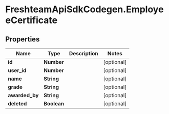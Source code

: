 # FreshteamApiSdkCodegen.EmployeeCertificate

## Properties

| Name           | Type        | Description | Notes      |
| -------------- | ----------- | ----------- | ---------- |
| **id**         | **Number**  |             | [optional] |
| **user_id**    | **Number**  |             | [optional] |
| **name**       | **String**  |             | [optional] |
| **grade**      | **String**  |             | [optional] |
| **awarded_by** | **String**  |             | [optional] |
| **deleted**    | **Boolean** |             | [optional] |

